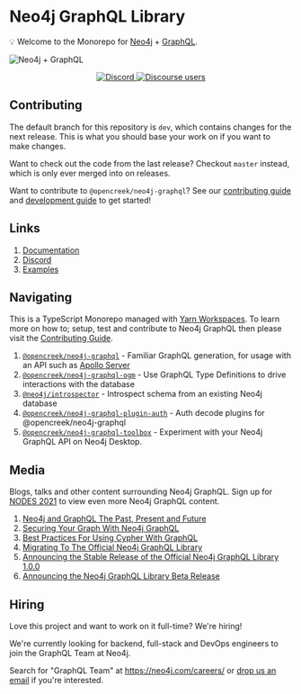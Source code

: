 # Neo4j GraphQL Library

💡 Welcome to the Monorepo for [Neo4j](https://neo4j.com/) + [GraphQL](https://graphql.org/).

![Neo4j + GraphQL](./docs/modules/ROOT/images/banner.png)

<p align="center">
  <a href="https://discord.gg/neo4j">
    <img alt="Discord" src="https://img.shields.io/discord/787399249741479977?logo=discord&logoColor=white">
  </a>
  <a href="https://community.neo4j.com/c/drivers-stacks/graphql/33">
    <img alt="Discourse users" src="https://img.shields.io/discourse/users?logo=discourse&server=https%3A%2F%2Fcommunity.neo4j.com">
  </a>
</p>

## Contributing

The default branch for this repository is `dev`, which contains changes for the next
release. This is what you should base your work on if you want to make changes.

Want to check out the code from the last release? Checkout `master` instead, which
is only ever merged into on releases.

Want to contribute to `@opencreek/neo4j-graphql`? See our [contributing guide](./CONTRIBUTING.md)
and [development guide](./docs/contributing/DEVELOPING.md) to get started!

## Links

1. [Documentation](https://neo4j.com/docs/graphql-manual/current/)
2. [Discord](https://discord.gg/neo4j)
3. [Examples](./examples)

## Navigating

This is a TypeScript Monorepo managed with [Yarn Workspaces](https://classic.yarnpkg.com/en/docs/workspaces/).
To learn more on how to; setup, test and contribute to Neo4j GraphQL then please
visit the [Contributing Guide](./CONTRIBUTING.md).

1. [`@opencreek/neo4j-graphql`](./packages/graphql) - Familiar GraphQL generation, for usage
   with an API such as [Apollo Server](https://www.apollographql.com/docs/apollo-server/)
2. [`@opencreek/neo4j-graphql-ogm`](./packages/ogm) - Use GraphQL Type Definitions to drive
   interactions with the database
3. [`@neo4j/introspector`](./packages/introspector) - Introspect schema from an existing Neo4j database
4. [`@opencreek/neo4j-graphql-plugin-auth`](./packages/graphql-plugin-auth) - Auth decode plugins for @opencreek/neo4j-graphql
5. [`@opencreek/neo4j-graphql-toolbox`](./packages/graphql-toolbox) - Experiment with your Neo4j GraphQL API on Neo4j Desktop.

## Media

Blogs, talks and other content surrounding Neo4j GraphQL. Sign up for
[NODES 2021](https://neo4j.brand.live/c/2021nodes-live) to view even more Neo4j
GraphQL content.

1. [Neo4j and GraphQL The Past, Present and Future](https://youtu.be/sZ-eBznM71M)
2. [Securing Your Graph With Neo4j GraphQL](https://medium.com/neo4j/securing-your-graph-with-neo4j-graphql-91a2d7b08631)
3. [Best Practices For Using Cypher With GraphQL](https://youtu.be/YceBpk01Gxs)
4. [Migrating To The Official Neo4j GraphQL Library](https://youtu.be/4_rp1ikvFKc)
5. [Announcing the Stable Release of the Official Neo4j GraphQL Library 1.0.0](https://medium.com/neo4j/announcing-the-stable-release-of-the-official-neo4j-graphql-library-1-0-0-6cdd30cd40b)
6. [Announcing the Neo4j GraphQL Library Beta Release](https://medium.com/neo4j/announcing-the-neo4j-graphql-library-beta-99ae8541bbe7)

## Hiring

Love this project and want to work on it full-time? We're hiring!

We're currently looking for backend, full-stack and DevOps engineers to join the
GraphQL Team at Neo4j.

Search for "GraphQL Team" at <https://neo4j.com/careers/> or
[drop us an email](mailto:team-graphql@neo4j.com) if you're interested.
